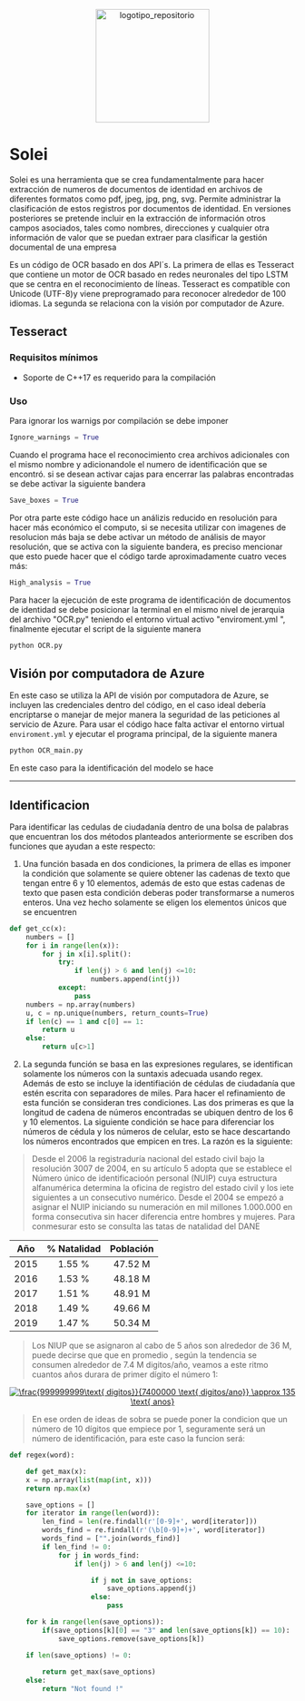 <p align="center">
	<img src="images/databiz_image.jpeg" width="200" title="logotipo_repositorio">
</p>

# Solei

Solei es una herramienta que se crea fundamentalmente para hacer extracción de numeros de documentos de identidad en archivos de diferentes formatos como pdf, jpeg, jpg, png, svg. Permite administrar la clasificación de estos registros por documentos de identidad. En versiones posteriores se pretende incluir en la extracción de información otros campos asociados, tales como nombres, direcciones y cualquier otra información de valor que se puedan extraer para clasificar la gestión documental de una empresa

Es un código de OCR basado en dos API´s. La primera de ellas es Tesseract que contiene un motor de OCR basado en redes neuronales del tipo LSTM que se centra en el reconocimiento de líneas. Tesseract es compatible con Unicode (UTF-8)y viene preprogramado para reconocer alrededor de 100 idiomas. La segunda se relaciona con la visión por computador de Azure. 

## Tesseract

### Requisitos mínimos

* Soporte de C++17 es requerido para la compilación

### Uso

Para ignorar los warnigs por compilación se debe imponer

```python
Ignore_warnings = True
```

Cuando el programa hace el reconocimiento crea archivos adicionales con el mismo nombre y adicionandole el numero de identificación que se encontró. si se desean activar cajas para encerrar las palabras encontradas se debe activar la siguiente bandera

```python
Save_boxes = True
```

Por otra parte este código hace un análizis reducido en resolución para hacer más económico el computo, si se necesita utilizar con imagenes de resolucion más baja se debe activar un método de análisis de mayor resolución, que se activa con la siguiente bandera, es preciso mencionar que esto puede hacer que el código tarde aproximadamente cuatro veces más:

```python
High_analysis = True
```

Para hacer la ejecución de este programa de identificación de documentos de identidad se debe posicionar la terminal en el mismo nivel de jerarquia del archivo "OCR.py" teniendo el entorno virtual activo "enviroment.yml ", finalmente ejecutar  el script de la siguiente manera 

```bash
python OCR.py
```

## Visión por computadora de Azure

En este caso se utiliza la API de visión por computadora de Azure, se incluyen las credenciales dentro del código, en el caso ideal debería encriptarse o manejar de mejor manera la seguridad de las peticiones al servicio de Azure. Para usar el código hace falta activar el entorno virtual `enviroment.yml` y ejecutar el programa principal, de la siguiente manera

```python
python OCR_main.py
```

En este caso para la identificación del modelo se hace 

---

## Identificacion 

Para identificar las cedulas de ciudadanía dentro de una bolsa de palabras que encuentran los dos métodos planteados anteriormente se escriben dos funciones que ayudan a este respecto:

1. Una función basada en dos condiciones, la primera de ellas es imponer la condición que solamente se quiere obtener las cadenas de texto que tengan entre 6 y 10 elementos, además de esto que estas cadenas de texto que pasen esta condición deberas poder transformarse a numeros enteros. Una vez hecho solamente se eligen los elementos únicos que se encuentren

```python
def get_cc(x):
	numbers = []
	for i in range(len(x)):
		for j in x[i].split():
			try:
				if len(j) > 6 and len(j) <=10:
					numbers.append(int(j))
			except:
				pass
	numbers = np.array(numbers)
	u, c = np.unique(numbers, return_counts=True)
	if len(c) == 1 and c[0] == 1:
		return u
	else:
		return u[c>1]
```

2. La segunda función se basa en las expresiones regulares, se identifican solamente los números con la suntaxis adecuada usando regex. Además de esto se incluye la identifiación de cédulas de ciudadanía que estén escrita con separadores de miles. Para hacer el refinamiento de esta función se consideran tres condiciones. Las dos primeras es que la longitud de cadena de números encontradas se ubiquen dentro de los 6 y 10 elementos. La siguiente condición se hace para diferenciar los números de cédula y los números de celular, esto se hace descartando los números encontrados que empicen en tres. La razón es la siguiente:

> Desde el 2006 la registraduría nacional del estado civil bajo la resolución 3007 de 2004, en su artículo 5 adopta que se establece el Número único de identificacioón personal (NUIP) cuya estructura alfanumérica determina la oficina de registro del estado civil y los iete siguientes a un consecutivo numérico. Desde el 2004 se empezó a asignar el NUIP iniciando su numeración en mil millones 1.000.000 en forma consecutiva sin hacer diferencia entre hombres y mujeres. Para conmesurar esto se consulta las tatas de natalidad del DANE

<p align="center">

| Año          | % Natalidad    | Población     |
| :---:        |     :---:      |    :---:      |
| 2015         | 1.55 %         | 47.52 M       |
| 2016         | 1.53 %         | 48.18 M       |
| 2017         | 1.51 %         | 48.91 M       |
| 2018         | 1.49 %         | 49.66 M       |
| 2019         | 1.47 %         | 50.34 M       |

</p>

>  Los NIUP que se asignaron al cabo de 5 años son alrededor de 36 M, puede decirse que que en promedio , según la tendencia se consumen alrededor de 7.4 M digitos/año, veamos a este ritmo cuantos años durara de primer dígito el número 1:

<div align="center">
	<a href="https://www.codecogs.com/eqnedit.php?latex=\frac{999999999\text{&space;digitos}}{7400000&space;\text{&space;digitos/ano}}&space;\approx&space;135&space;\text{&space;anos}" target="_blank"><img src="https://latex.codecogs.com/gif.latex?\frac{999999999\text{&space;digitos}}{7400000&space;\text{&space;digitos/ano}}&space;\approx&space;135&space;\text{&space;anos}" title="\frac{999999999\text{ digitos}}{7400000 \text{ digitos/ano}} \approx 135 \text{ anos}" /></a>	
</div>

> En ese orden de ideas de sobra se puede poner la condicion que un número de 10 dígitos que empiece por 1, seguramente será un número de identificación, para este caso la funcion será:

```python
def regex(word):

	def get_max(x):
	x = np.array(list(map(int, x)))
	return np.max(x)

	save_options = []
	for iterator in range(len(word)):
		len_find = len(re.findall(r'[0-9]+', word[iterator]))
		words_find = re.findall(r'(\b[0-9]+)+', word[iterator])
		words_find = ["".join(words_find)]
		if len_find != 0:
			for j in words_find:
				if len(j) > 6 and len(j) <=10:

					if j not in save_options:
						save_options.append(j)
					else:
						pass

	for k in range(len(save_options)):
		if(save_options[k][0] == "3" and len(save_options[k]) == 10):
			save_options.remove(save_options[k])

	if len(save_options) != 0:
		
		return get_max(save_options)
	else:
		return "Not found !"
```



